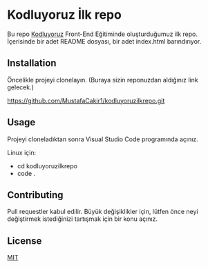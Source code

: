 # Kodluyoruz İlk repo
Bu repo [Kodluyoruz](https://www.kodluyoruz.org/) Front-End Eğitiminde  oluşturduğumuz ilk repo. İçerisinde bir adet README dosyası, bir adet index.html barındırıyor.

## Installation
Öncelikle projeyi clonelayın. (Buraya sizin reponuzdan aldığınız link gelecek.)

https://github.com/MustafaCakir1/kodluyoruzilkrepo.git

## Usage
Projeyi cloneladıktan sonra Visual Studio Code programında açınız.

Linux için:

- cd kodluyoruzilkrepo
- code .

## Contributing

Pull requestler kabul edilir. Büyük değişiklikler için, lütfen önce neyi değiştirmek istediğinizi tartışmak için bir konu açınız.

## License

[MIT](https://choosealicense.com/licenses/mit/)
